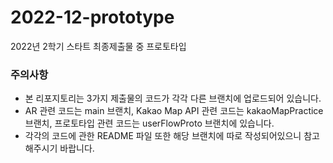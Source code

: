 # 2022-12-prototype
2022년 2학기 스타트  최종제출물 중 프로토타입

### 주의사항
- 본 리포지토리는 3가지 제출물의 코드가 각각 다른 브랜치에 업로드되어 있습니다.
- AR 관련 코드는 main 브랜치, Kakao Map API 관련 코드는 kakaoMapPractice 브랜치, 프로토타입 관련 코드는 userFlowProto 브랜치에 있습니다.
- 각각의 코드에 관한 README 파일 또한 해당 브랜치에 따로 작성되어있으니 참고해주시기 바랍니다.


